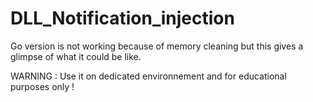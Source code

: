 # DLL_Notification_injection

Go version is not working because of memory cleaning but this gives a glimpse of what it could be like.

WARNING : 
Use it on dedicated environnement and for educational purposes only !
